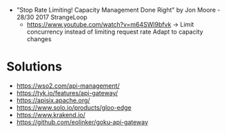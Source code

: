 * "Stop Rate Limiting! Capacity Management Done Right" by Jon Moore - 28/30 2017 StrangeLoop
  * https://www.youtube.com/watch?v=m64SWl9bfvk
  -> Limit concurrency instead of limiting request rate
     Adapt to capacity changes

# Solutions
* https://wso2.com/api-management/
* https://tyk.io/features/api-gateway/
* https://apisix.apache.org/
* https://www.solo.io/products/gloo-edge
* https://www.krakend.io/  
* https://github.com/eolinker/goku-api-gateway
